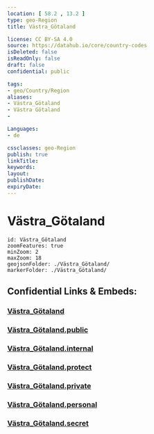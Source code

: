 ```yaml
---
location: [ 58.2 , 13.2 ] 
type: geo-Region
title: Västra_Götaland

license: CC BY-SA 4.0
source: https://datahub.io/core/country-codes
isDeleted: false
isReadOnly: false
draft: false
confidential: public

tags:
- geo/Country/Region
aliases:
- Västra_Götaland
- Västra Götaland
- 

Languages:
- de

cssclasses: geo-Region
publish: true
linkTitle: 
keywords: 
layout: 
publishDate: 
expiryDate: 
---
```


# Västra_Götaland

```leaflet
id: Västra_Götaland
zoomFeatures: true 
minZoom: 2 
maxZoom: 18
geojsonFolder: ./Västra_Götaland/
markerFolder: ./Västra_Götaland/
```


## Confidential Links & Embeds: 

### [Västra_Götaland](/_Standards/Earth/Continent/Europe/Europe~North/Sweden/Provinces~Sweden/Västra_Götaland.md) 

### [Västra_Götaland.public](/_public/Earth/Continent/Europe/Europe~North/Sweden/Provinces~Sweden/Västra_Götaland.public.md) 

### [Västra_Götaland.internal](/_internal/Earth/Continent/Europe/Europe~North/Sweden/Provinces~Sweden/Västra_Götaland.internal.md) 

### [Västra_Götaland.protect](/_protect/Earth/Continent/Europe/Europe~North/Sweden/Provinces~Sweden/Västra_Götaland.protect.md) 

### [Västra_Götaland.private](/_private/Earth/Continent/Europe/Europe~North/Sweden/Provinces~Sweden/Västra_Götaland.private.md) 

### [Västra_Götaland.personal](/_personal/Earth/Continent/Europe/Europe~North/Sweden/Provinces~Sweden/Västra_Götaland.personal.md) 

### [Västra_Götaland.secret](/_secret/Earth/Continent/Europe/Europe~North/Sweden/Provinces~Sweden/Västra_Götaland.secret.md)


